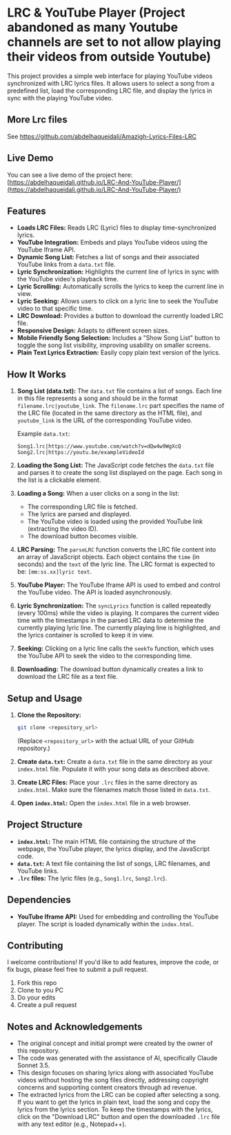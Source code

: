 # LRC & YouTube Player (Project abandoned as many Youtube channels are set to not allow playing their videos from outside Youtube)

This project provides a simple web interface for playing YouTube videos synchronized with LRC lyrics files.  It allows users to select a song from a predefined list, load the corresponding LRC file, and display the lyrics in sync with the playing YouTube video.

## More Lrc files
See https://github.com/abdelhaqueidali/Amazigh-Lyrics-Files-LRC

## Live Demo

You can see a live demo of the project here: [https://abdelhaqueidali.github.io/LRC-And-YouTube-Player/](https://abdelhaqueidali.github.io/LRC-And-YouTube-Player/)

## Features

*   **Loads LRC Files:** Reads LRC (Lyric) files to display time-synchronized lyrics.
*   **YouTube Integration:** Embeds and plays YouTube videos using the YouTube Iframe API.
*   **Dynamic Song List:**  Fetches a list of songs and their associated YouTube links from a `data.txt` file.
*   **Lyric Synchronization:**  Highlights the current line of lyrics in sync with the YouTube video's playback time.
*   **Lyric Scrolling:** Automatically scrolls the lyrics to keep the current line in view.
*   **Lyric Seeking:**  Allows users to click on a lyric line to seek the YouTube video to that specific time.
*   **LRC Download:** Provides a button to download the currently loaded LRC file.
*   **Responsive Design:** Adapts to different screen sizes.
*   **Mobile Friendly Song Selection:**  Includes a "Show Song List" button to toggle the song list visibility, improving usability on smaller screens.
* **Plain Text Lyrics Extraction:** Easily copy plain text version of the lyrics.

## How It Works

1.  **Song List (data.txt):** The `data.txt` file contains a list of songs. Each line in this file represents a song and should be in the format `filename.lrc|youtube_link`.  The `filename.lrc` part specifies the name of the LRC file (located in the same directory as the HTML file), and `youtube_link` is the URL of the corresponding YouTube video.

    Example `data.txt`:

    ```
    Song1.lrc|https://www.youtube.com/watch?v=dQw4w9WgXcQ
    Song2.lrc|https://youtu.be/exampleVideoId
    ```

2.  **Loading the Song List:**  The JavaScript code fetches the `data.txt` file and parses it to create the song list displayed on the page. Each song in the list is a clickable element.

3.  **Loading a Song:** When a user clicks on a song in the list:
    *   The corresponding LRC file is fetched.
    *   The lyrics are parsed and displayed.
    *   The YouTube video is loaded using the provided YouTube link (extracting the video ID).
    *   The download button becomes visible.

4.  **LRC Parsing:** The `parseLRC` function converts the LRC file content into an array of JavaScript objects. Each object contains the `time` (in seconds) and the `text` of the lyric line.  The LRC format is expected to be: `[mm:ss.xx]lyric text`.

5.  **YouTube Player:** The YouTube Iframe API is used to embed and control the YouTube video. The API is loaded asynchronously.

6.  **Lyric Synchronization:**  The `syncLyrics` function is called repeatedly (every 100ms) while the video is playing.  It compares the current video time with the timestamps in the parsed LRC data to determine the currently playing lyric line.  The currently playing line is highlighted, and the lyrics container is scrolled to keep it in view.

7.  **Seeking:** Clicking on a lyric line calls the `seekTo` function, which uses the YouTube API to seek the video to the corresponding time.

8.  **Downloading:** The download button dynamically creates a link to download the LRC file as a text file.

## Setup and Usage

1.  **Clone the Repository:**
    ```bash
    git clone <repository_url>
    ```
    (Replace `<repository_url>` with the actual URL of your GitHub repository.)

2.  **Create `data.txt`:** Create a `data.txt` file in the same directory as your `index.html` file. Populate it with your song data as described above.

3.  **Create LRC Files:** Place your `.lrc` files in the same directory as `index.html`.  Make sure the filenames match those listed in `data.txt`.

4.  **Open `index.html`:** Open the `index.html` file in a web browser.

## Project Structure

*   **`index.html`:**  The main HTML file containing the structure of the webpage, the YouTube player, the lyrics display, and the JavaScript code.
*   **`data.txt`:**  A text file containing the list of songs, LRC filenames, and YouTube links.
*   **`.lrc` files:**  The lyric files (e.g., `Song1.lrc`, `Song2.lrc`).

## Dependencies

*   **YouTube Iframe API:**  Used for embedding and controlling the YouTube player.  The script is loaded dynamically within the `index.html`.

## Contributing
I welcome contributions! If you'd like to add features, improve the code, or fix bugs, please feel free to submit a pull request.
1. Fork this repo
2. Clone to you PC
3. Do your edits
4. Create a pull request

## Notes and Acknowledgements

*   The original concept and initial prompt were created by the owner of this repository.
*   The code was generated with the assistance of AI, specifically Claude Sonnet 3.5.
* This design focuses on sharing lyrics along with associated YouTube videos without hosting the song files directly, addressing copyright concerns and supporting content creators through ad revenue.
* The extracted lyrics from the LRC can be copied after selecting a song. If you want to get the lyrics in plain text, load the song and copy the lyrics from the lyrics section. To keep the timestamps with the lyrics, click on the "Download LRC" button and open the downloaded `.lrc` file with any text editor (e.g., Notepad++).

